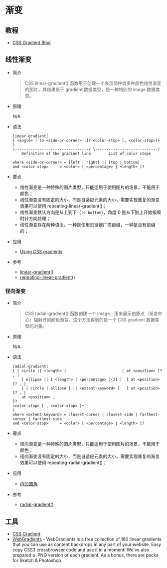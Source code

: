 # 渐变

## 教程

- [CSS Gradient Blog](https://cssgradient.io/blog/)

## 线性渐变

- 简介

    > CSS linear-gradient() 函数用于创建一个表示两种或多种颜色线性渐变的图片，其结果属于 gradient 数据类型，是一种特别的 image 数据类型。

- 原理

    N/A

- 语法

    ```
    linear-gradient( 
    [ <angle> | to <side-or-corner> ,]? <color-stop> [, <color-stop>]+ )
    \---------------------------------/ \----------------------------/
        Definition of the gradient line        List of color stops  

    where <side-or-corner> = [left | right] || [top | bottom]
    and <color-stop>     = <color> [ <percentage> | <length> ]?
    ```

- 要点

    - 线性渐变是一种特殊的图片类型，只能适用于使用图片的场景，不能用于颜色；
    - 线性渐变没有固定的大小，而是自适应元素的大小，需要实现重复的渐变效果可以使用 repeating-linear-gradient()；
    - 线性渐变默认方向是从上到下（`to bottom`），角度 0 是从下到上开始按顺时针方向处理；
    - 线性渐变存在两种语法，一种是使用浏览器厂商前缀，一种是没有前缀的；

- 应用

    - [Using CSS gradients](https://developer.mozilla.org/en-US/docs/Web/CSS/CSS_Images/Using_CSS_gradients)

- 参考

    - [linear-gradient()](https://developer.mozilla.org/en-US/docs/Web/CSS/linear-gradient)
    - [repeating-linear-gradient()](https://developer.mozilla.org/en-US/docs/Web/CSS/repeating-linear-gradient)

### 径向渐变

- 简介

    > CSS radial-gradient() 函数创建一个 image，用来展示由原点（渐变中心）辐射开的颜色渐变。这个方法得到的是一个 CSS gradient 数据类型的对象。

- 原理

    N/A

- 语法

    ```
    radial-gradient(
    [ [ circle || <length> ]                         [ at <position> ]? , |
        [ ellipse || [ <length> | <percentage> ]{2} ]  [ at <position> ]? , |
        [ [ circle | ellipse ] || <extent-keyword> ]   [ at <position> ]? , |
        at <position> ,
    ]?
    <color-stop> [ , <color-stop> ]+
    )
    where <extent-keyword> = closest-corner | closest-side | farthest-corner | farthest-side
    and <color-stop>     = <color> [ <percentage> | <length> ]? 
    ```

- 要点

    - 径向渐变是一种特殊的图片类型，只能适用于使用图片的场景，不能用于颜色；
    - 径向渐变没有固定的大小，而是自适应元素的大小，需要实现重复的渐变效果可以使用 repeating-radial-gradient()；

- 应用

    - [内凹圆角](https://segmentfault.com/a/1190000005153660)

- 参考

    - [radial-gradient()](https://developer.mozilla.org/en-US/docs/Web/CSS/radial-gradient)

## 工具

- [CSS Gradient](https://cssgradient.io/)
- [WebGradients](https://webgradients.com/) - WebGradients is a free collection of 180 linear gradients that you can use as content backdrops in any part of your website. Easy copy CSS3 crossbrowser code and use it in a moment! We've also prepared a .PNG version of each gradient. As a bonus, there are packs for Sketch & Photoshop.
